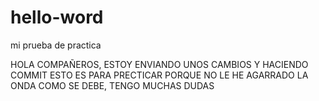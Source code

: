 # hello-word
mi prueba de practica

HOLA COMPAÑEROS, ESTOY ENVIANDO UNOS CAMBIOS Y HACIENDO COMMIT
ESTO ES PARA PRECTICAR PORQUE NO LE HE AGARRADO LA ONDA COMO SE DEBE, TENGO MUCHAS DUDAS
